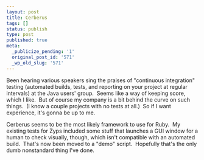 ```yaml
---
layout: post
title: Cerberus
tags: []
status: publish
type: post
published: true
meta:
  _publicize_pending: '1'
  original_post_id: '571'
  _wp_old_slug: '571'
---
```

Been hearing various speakers sing the praises of "continuous integration" testing (automated builds, tests, and reporting on your project at regular intervals) at the Java users' group.  Seems like a way of keeping score, which I like.  But of course my company is a bit behind the curve on such things.  (I know a couple projects with no tests at all.)  So if I want experience, it's gonna be up to me.

Cerberus seems to be the most likely framework to use for Ruby.  My existing tests for Zyps included some stuff that launches a GUI window for a human to check visually, though, which isn't compatible with an automated build.  That's now been moved to a "demo" script.  Hopefully that's the only dumb nonstandard thing I've done.
